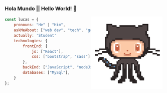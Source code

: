 ### Hola Mundo || Hello World! 👋

<img align='right' src="https://raw.githubusercontent.com/iCharlesZ/FigureBed/master/img/octocat.gif" width="230">

```javascript
const lucas = {
    pronouns: "He" | "Him",
    askMeAbout: ["web dev", "tech", "games"],
    actually: 'Student'
    technologies: {
        frontEnd: {
            js: ["React"],
            css: ["bootstrap", "sass"]
        },
        backEnd: ["JavaScript", "nodeJs"],
        databases: ["MySql"],
    }
};
```
